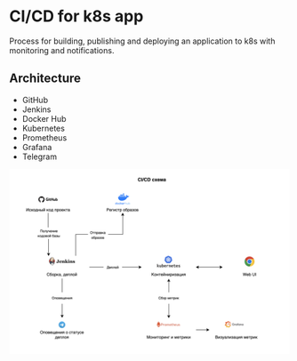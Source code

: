 # CI/CD for k8s app

Process for building, publishing and deploying an application to k8s with monitoring and notifications.

##  Architecture
- GitHub
- Jenkins
- Docker Hub
- Kubernetes
- Prometheus
- Grafana
- Telegram

![Scheme of CI/CD pipeline](https://github.com/drahunpavel/mvp-deploy/blob/main/CI-CD%20scheme.png)
